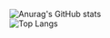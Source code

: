 ![Anurag's GitHub stats](https://github-readme-stats.vercel.app/api?username=2zerone&&show_icons=true&theme=merko)
<br />
![Top Langs](https://github-readme-stats.vercel.app/api/top-langs/?username=2zerone&hide_progress=true)

<!--
**2zerone/2zerone** is a ✨ _special_ ✨ repository because its `README.md` (this file) appears on your GitHub profile.

Here are some ideas to get you started:

- 🔭 I’m currently working on ...
- 🌱 I’m currently learning ...
- 👯 I’m looking to collaborate on ...
- 🤔 I’m looking for help with ...
- 💬 Ask me about ...
- 📫 How to reach me: ...
- 😄 Pronouns: ...
- ⚡ Fun fact: ...
-->
